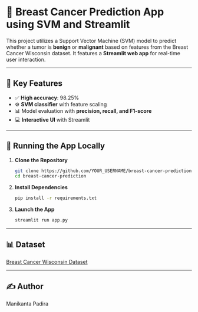 # 🔬 Breast Cancer Prediction App using SVM and Streamlit

This project utilizes a Support Vector Machine (SVM) model to predict whether a tumor is **benign** or **malignant** based on features from the Breast Cancer Wisconsin dataset. It features a **Streamlit web app** for real-time user interaction.

---

## 📌 Key Features

- ✅ **High accuracy**: 98.25%
- ⚙️ **SVM classifier** with feature scaling
- 📊 Model evaluation with **precision, recall, and F1-score**
- 💻 **Interactive UI** with Streamlit

---

## 🚀 Running the App Locally

1. **Clone the Repository**
   ```bash
   git clone https://github.com/YOUR_USERNAME/breast-cancer-prediction.git
   cd breast-cancer-prediction
2. **Install Dependencies**
   ```bash
   pip install -r requirements.txt
3. **Launch the App**
   ```bash
   streamlit run app.py
---

## 📊 Dataset

[Breast Cancer Wisconsin Dataset](https://archive.ics.uci.edu/ml/datasets/Breast+Cancer+Wisconsin+(Diagnostic))

---

## ✍️ Author

Manikanta Padira
